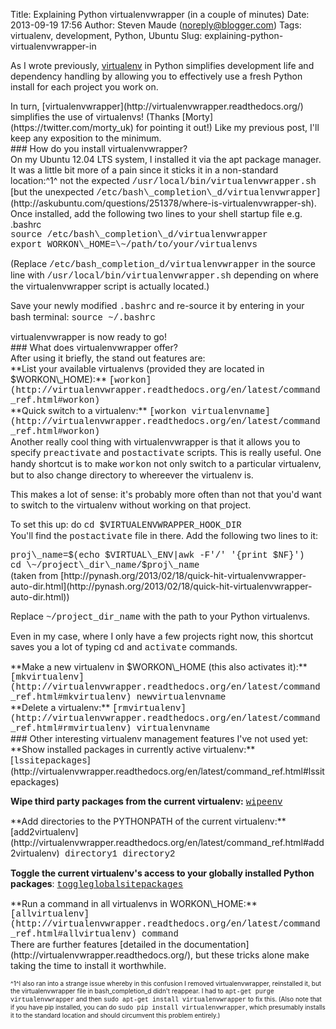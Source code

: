 Title: Explaining Python virtualenvwrapper (in a couple of minutes)
Date: 2013-09-19 17:56
Author: Steven Maude (noreply@blogger.com)
Tags: virtualenv, development, Python, Ubuntu
Slug: explaining-python-virtualenvwrapper-in

As I wrote previously,
[virtualenv](http://www.stevenmaude.co.uk/2013/08/explaining-python-virtualenv-in-under.html)
in Python simplifies development life and dependency handling by
allowing you to effectively use a fresh Python install for each project
you work on.  

<div>
  

</div>
<div>
In turn, [virtualenvwrapper](http://virtualenvwrapper.readthedocs.org/)
simplifies the use of virtualenvs! (Thanks
[Morty](https://twitter.com/morty_uk) for pointing it out!) Like my
previous post, I'll keep any exposition to the minimum.  

<div>
  

</div>
### How do you install virtualenvwrapper?

<div>
On my Ubuntu 12.04 LTS system, I installed it via the apt package
manager. It was a little bit more of a pain since it sticks it in a
non-standard location:^1^  
not the expected
<span style="font-family: Courier New, Courier, monospace;">/usr/local/bin/virtualenvwrapper.sh</span>  
[but the unexpected
<span style="font-family: Courier New, Courier, monospace;">/etc/bash\_completion\_d/virtualenvwrapper</span>](http://askubuntu.com/questions/251378/where-is-virtualenvwrapper-sh).

</div>
</div>
<div>
  

</div>
<div>
Once installed, add the following two lines to
your<span style="font-family: inherit;"> shell startup file e.g.
.bashrc</span>

</div>
<div>
<div>
<span style="font-family: Courier New, Courier, monospace;">source
/etc/bash\_completion\_d/virtualenvwrapper</span>

</div>
<div>
<span style="font-family: Courier New, Courier, monospace;">export
WORKON\_HOME=\~/path/to/your/virtualenvs</span>

</div>
</div>
<div>
  
(Replace
<span style="font-family: Courier New, Courier, monospace;">/etc/bash\_completion\_d/virtualenvwrapper</span>
in the source line with
<span style="font-family: Courier New, Courier, monospace;">/usr/local/bin/virtualenvwrapper.sh</span>
depending on where the virtualenvwrapper script is actually located.)

</div>
<div>
  
Save your newly modified
<span style="font-family: Courier New, Courier, monospace;">.bashrc</span>
and re-source it by entering in your bash terminal:
<span style="font-family: Courier New, Courier, monospace;">source
\~/.bashrc</span>

</div>
<div>
  

</div>
<div>
virtualenvwrapper is now ready to go!  
  

</div>
### What does virtualenvwrapper offer?

<div>
<div>
After using it briefly, the stand out features are:

</div>
<div>
  

</div>
<div>
**List your available virtualenvs (provided they are located in
$WORKON\_HOME):**
<span style="font-family: Courier New, Courier, monospace;">[workon](http://virtualenvwrapper.readthedocs.org/en/latest/command_ref.html#workon)</span>

</div>
<div>
  

</div>
<div>
**Quick switch to a virtualenv:**
<span style="font-family: Courier New, Courier, monospace;">[workon
virtualenvname](http://virtualenvwrapper.readthedocs.org/en/latest/command_ref.html#workon)</span>

</div>
<div>
  

</div>
<div>
<div>
Another really cool thing with virtualenvwrapper is that it allows you
to specify
<span style="font-family: Courier New, Courier, monospace;">preactivate</span>
and
<span style="font-family: Courier New, Courier, monospace;">postactivate</span>
scripts. This is really useful. One handy shortcut is to make
<span style="font-family: Courier New, Courier, monospace;">workon</span>
not only switch to a particular virtualenv, but to also change directory
to whereever the virtualenv is.  
  
This makes a lot of sense: it's probably more often than not that you'd
want to switch to the virtualenv without working on that project.

</div>
<div>
  
To set this up: do
<span style="font-family: Courier New, Courier, monospace;">cd
$VIRTUALENVWRAPPER\_HOOK\_DIR</span>  
You'll find the
<span style="font-family: Courier New, Courier, monospace;">postactivate</span>
file in there. Add the following two lines to it:

</div>
<div>
<div>
<span style="font-family: Courier New, Courier, monospace;">proj\_name=$(echo
$VIRTUAL\_ENV|awk -F'/' '{print $NF}') </span>

</div>
<div>
<span style="font-family: Courier New, Courier, monospace;">cd
\~/project\_dir\_name/$proj\_name</span>

</div>
</div>
</div>
<div>
(taken from
[http://pynash.org/2013/02/18/quick-hit-virtualenvwrapper-auto-dir.html](http://pynash.org/2013/02/18/quick-hit-virtualenvwrapper-auto-dir.html))  
  
Replace
<span style="font-family: Courier New, Courier, monospace;">\~/project\_dir\_name</span>
with the path to your Python virtualenvs.  
  
Even in my case, where I only have a few projects right now, this
shortcut saves you a lot of typing
<span style="font-family: Courier New, Courier, monospace;">cd</span>
and
<span style="font-family: Courier New, Courier, monospace;">activate</span>
commands.  
  

</div>
<div>
<div>
**Make a new virtualenv in $WORKON\_HOME (this also activates it):**
<span style="font-family: Courier New, Courier, monospace;">[mkvirtualenv](http://virtualenvwrapper.readthedocs.org/en/latest/command_ref.html#mkvirtualenv)
newvirtualenvname</span>

</div>
<div>
  

</div>
<div>
**Delete a virtualenv:**
<span style="font-family: Courier New, Courier, monospace;">[rmvirtualenv](http://virtualenvwrapper.readthedocs.org/en/latest/command_ref.html#rmvirtualenv)
virtualenvname</span>

</div>
<div>
  

</div>
</div>
### Other interesting virtualenv management features I've not used yet:

<div>
**Show installed packages in currently active virtualenv:**
[<span style="font-family: Courier New, Courier, monospace;">lssitepackages</span>](http://virtualenvwrapper.readthedocs.org/en/latest/command_ref.html#lssitepackages)  
  
**Wipe third party packages from the current virtualenv:**
[<span style="font-family: Courier New, Courier, monospace;">wipeenv</span>](http://virtualenvwrapper.readthedocs.org/en/latest/command_ref.html#wipeenv)

</div>
<div>
  

</div>
<div>
**Add directories to the PYTHONPATH of the current virtualenv:**
[add2virtualenv](http://virtualenvwrapper.readthedocs.org/en/latest/command_ref.html#add2virtualenv)<span style="font-family: Courier New, Courier, monospace;">
directory1 directory2</span>

</div>
<div>
  
**Toggle the current virtualenv's access to your globally installed
Python packages**:
<span style="font-family: Courier New, Courier, monospace;">[toggleglobalsitepackages](http://virtualenvwrapper.readthedocs.org/en/latest/command_ref.html#toggleglobalsitepackages)</span>

</div>
<div>
  

</div>
<div>
**Run a command in all virtualenvs in WORKON\_HOME:**
<span style="font-family: Courier New, Courier, monospace;">[allvirtualenv](http://virtualenvwrapper.readthedocs.org/en/latest/command_ref.html#allvirtualenv)
command</span>  
  

</div>
</div>
<div>
There are further features [detailed in the
documentation](http://virtualenvwrapper.readthedocs.org/), but these
tricks alone make taking the time to install it worthwhile.

</div>
<div>
  
<span style="font-size: x-small;">^1^I also ran into a strange issue
whereby in this confusion I removed virtualenvwrapper, reinstalled it,
but the virtualenvwrapper file in bash\_completion\_d didn't reappear. I
had to
<span style="font-family: Courier New, Courier, monospace;">apt-get
purge virtualenvwrapper</span> and then
<span style="font-family: Courier New, Courier, monospace;">sudo apt-get
install virtualenvwrapper</span> to fix this. (Also note that if you
have pip installed, you can do
<span style="font-family: Courier New, Courier, monospace;">sudo pip
install virtualenvwrapper</span>, which presumably installs it to the
standard location and should circumvent this problem entirely.)</span>

</div>
</p>

